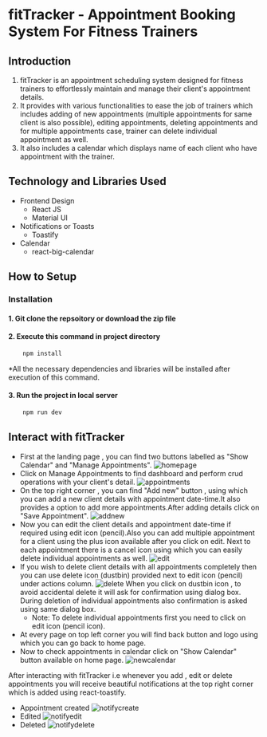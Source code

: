 # fitTracker - Appointment Booking System For Fitness Trainers #

## Introduction ##

1. fitTracker is an appointment scheduling system designed for fitness trainers to effortlessly maintain and manage their client's appointment details.
2. It provides with various functionalities to ease the job of trainers which includes adding of new appointments (multiple appointments for same client is also possible), editing appointments, deleting appointments and for multiple appointments case, trainer can delete individual appointment as well.
3. It also includes a calendar which displays name of each client who have appointment with the trainer.

## Technology and Libraries Used ##
- Frontend Design
   - React JS
   - Material UI                  
- Notifications or Toasts
   - Toastify
- Calendar
   - react-big-calendar

## How to Setup ##

### Installation ###
#### 1. Git clone the repsoitory or download the zip file ####
#### 2. Execute this command in project directory ####
```js
    npm install
```
*All the necessary dependencies and libraries will be installed after execution of this command.
#### 3. Run the project in local server ####
```js
    npm run dev
```

## Interact with fitTracker ##
- First at the landing page , you can find two buttons labelled as "Show Calendar" and "Manage Appointments".
  ![homepage](https://github.com/simran-01/fitTracker-Appointment-Booking/assets/61753575/77e45866-5204-4a8a-8947-c66150460c5b)
- Click on Manage Appointments to find dashboard and perform crud operations with your client's detail.
  ![appointments](https://github.com/simran-01/fitTracker-Appointment-Booking/assets/61753575/2d6a32b9-812d-4ab1-ac46-9e37f0f41b66)
- On the top right corner , you can find "Add new" button , using which you can add a new client details with appointment date-time.It also provides
  a option to add more appointments.After adding details click on "Save Appointment".
   ![addnew](https://github.com/simran-01/fitTracker-Appointment-Booking/assets/61753575/73e9c871-2666-4377-bf7c-47f5331c9f6d)
- Now you can edit the client details and appointment date-time if required using edit icon (pencil).Also you can add multiple appointment for a client 
  using the plus icon available after you click on edit.
  Next to each appointment there is a cancel icon using which you can easily delete individual appointments as well.
  ![edit](https://github.com/simran-01/fitTracker-Appointment-Booking/assets/61753575/8ce80bbe-17a4-4b63-9908-1e71d7e514db)
- If you wish to delete client details with all appointments completely then you can use delete icon (dustbin) provided next to edit icon (pencil) under   actions column.
  ![delete](https://github.com/simran-01/fitTracker-Appointment-Booking/assets/61753575/b4f3e6f9-909e-46db-9b2a-4598a3512ce9)
  When you click on dustbin icon , to avoid accidental delete it will ask for confirmation using dialog box.
  During deletion of individual appointments also confirmation is asked using same dialog box.
  * Note: To delete individual appointments first you need to click on edit icon (pencil icon).
- At every page on top left corner you will find back button and logo using which you can go back to home page.
- Now to check appointments in calendar click on "Show Calendar" button available on home page.
  ![newcalendar](https://github.com/simran-01/fitTracker-Appointment-Booking/assets/61753575/476ed8a5-675e-4c3e-a8c9-c60917a52327)

After interacting with fitTracker i.e whenever you add , edit or delete appointments you will receive beautiful notifications at the top right corner which is added using react-toastify.
- Appointment created
  ![notifycreate](https://github.com/simran-01/fitTracker-Appointment-Booking/assets/61753575/dbd123cf-4127-497e-951d-2a7cb9f2d900)
- Edited
  ![notifyedit](https://github.com/simran-01/fitTracker-Appointment-Booking/assets/61753575/da046d05-74fc-4de5-abc0-c067c84cf801)
- Deleted
  ![notifydelete](https://github.com/simran-01/fitTracker-Appointment-Booking/assets/61753575/e4909551-a55d-4dab-b65b-6937d566e35e)




  

   


